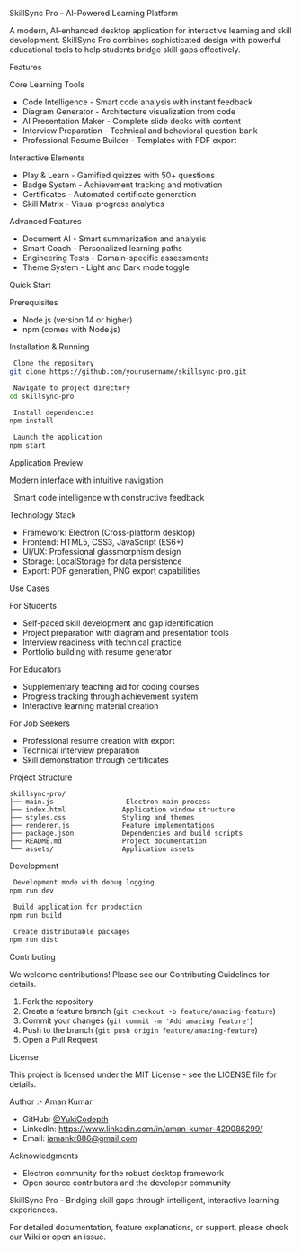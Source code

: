 SkillSync Pro - AI-Powered Learning Platform

A modern, AI-enhanced desktop application for interactive learning and skill development. SkillSync Pro combines sophisticated design with powerful educational tools to help students bridge skill gaps effectively.

Features

Core Learning Tools

  - Code Intelligence - Smart code analysis with instant feedback
  - Diagram Generator - Architecture visualization from code
  - AI Presentation Maker - Complete slide decks with content
  - Interview Preparation - Technical and behavioral question bank
  - Professional Resume Builder - Templates with PDF export

Interactive Elements

  - Play & Learn - Gamified quizzes with 50+ questions
  - Badge System - Achievement tracking and motivation
  - Certificates - Automated certificate generation
  - Skill Matrix - Visual progress analytics

Advanced Features

  - Document AI - Smart summarization and analysis
  - Smart Coach - Personalized learning paths
  - Engineering Tests - Domain-specific assessments
  - Theme System - Light and Dark mode toggle

Quick Start

Prerequisites

  - Node.js (version 14 or higher)
  - npm (comes with Node.js)

Installation & Running

```bash
 Clone the repository
git clone https://github.com/yourusername/skillsync-pro.git

 Navigate to project directory
cd skillsync-pro

 Install dependencies
npm install

 Launch the application
npm start
```

Application Preview

Modern interface with intuitive navigation

 
Smart code intelligence with constructive feedback

Technology Stack

  - Framework: Electron (Cross-platform desktop)
  - Frontend: HTML5, CSS3, JavaScript (ES6+)
  - UI/UX: Professional glassmorphism design
  - Storage: LocalStorage for data persistence
  - Export: PDF generation, PNG export capabilities

Use Cases

For Students

  - Self-paced skill development and gap identification
  - Project preparation with diagram and presentation tools
  - Interview readiness with technical practice
  - Portfolio building with resume generator

For Educators

  - Supplementary teaching aid for coding courses
  - Progress tracking through achievement system
  - Interactive learning material creation

For Job Seekers

  - Professional resume creation with export
  - Technical interview preparation
  - Skill demonstration through certificates

Project Structure

```
skillsync-pro/
├── main.js                  Electron main process
├── index.html              Application window structure
├── styles.css              Styling and themes
├── renderer.js             Feature implementations
├── package.json            Dependencies and build scripts
├── README.md               Project documentation
└── assets/                 Application assets
```

Development

```bash
 Development mode with debug logging
npm run dev

 Build application for production
npm run build

 Create distributable packages
npm run dist
```

Contributing

We welcome contributions\! Please see our Contributing Guidelines for details.

1.  Fork the repository
2.  Create a feature branch (`git checkout -b feature/amazing-feature`)
3.  Commit your changes (`git commit -m 'Add amazing feature'`)
4.  Push to the branch (`git push origin feature/amazing-feature`)
5.  Open a Pull Request

License

This project is licensed under the MIT License - see the LICENSE file for details.

Author :-
Aman Kumar

  - GitHub: [@YukiCodepth](https://github.com/YukiCodepth)
  - LinkedIn: https://www.linkedin.com/in/aman-kumar-429086299/
  - Email: iamankr886@gmail.com

Acknowledgments

  - Electron community for the robust desktop framework
  - Open source contributors and the developer community

SkillSync Pro - Bridging skill gaps through intelligent, interactive learning experiences.

For detailed documentation, feature explanations, or support, please check our Wiki or open an issue.
